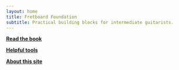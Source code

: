 ```yaml
---
layout: home
title: Fretboard Foundation
subtitle: Practical building blocks for intermediate guitarists.
---
```


<div class="font-larger" markdown="block">

**[Read the book](book.html)**

**[Helpful tools](tools.html)**

**[About this site](about.html)**

</div>
